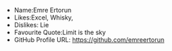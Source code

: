 - Name:Emre Ertorun
- Likes:Excel, Whisky,  
- Dislikes: Lie
- Favourite Quote:Limit is the sky
- GitHub Profile URL: https://github.com/emreertorun
